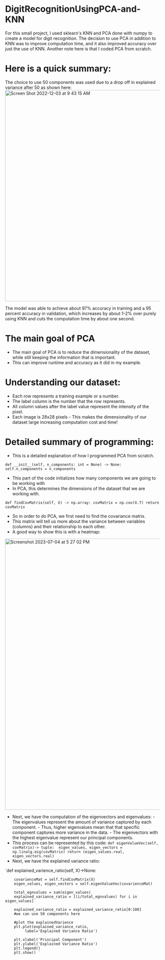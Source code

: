 # DigitRecognitionUsingPCA-and-KNN

For this small project, I used sklearn's KNN and PCA done with numpy to create a model for digit recognition. The decision to use PCA in addition to KNN was to improve computation time, and it also improved accuracy over just the use of KNN. Another note here is that I coded PCA from scratch. 

# Here is a quick summary: 
The choice to use 50 components was used due to a drop off in explained variance after 50 as shown here: <img width="688" alt="Screen Shot 2022-12-03 at 9 43 15 AM" src="https://user-images.githubusercontent.com/47802441/210004567-ccdd9aeb-7dcf-4eeb-9576-004ee7de3856.png">

The model was able to achieve about 97% accuracy in training and a 95 percent accuracy in validation, which increases by about 1-2% over purely using KNN and cuts the computation time by about one second. 

# The main goal of PCA
- The main goal of PCA is to reduce the dimensionality of the dataset, while still keeping the information that is important.
- This can improve runtime and accuracy as it did in my example. 

# Understanding our dataset: 

- Each row represents a training example or a number.
- The label column is the number that the row represents.
- All column values after the label value represent the intensity of the pixel.
- Each image is 28x28 pixels
        - This makes the dimensionality of our dataset large increasing computation cost and time! 

# Detailed summary of programming:
- This is a detailed explanation of how I programmed PCA from scratch.

`def __init__(self, n_components: int = None) -> None:
        self.n_components = n_components`
        
- This part of the code initializes how many components we are going to be working with
- In PCA, this determines the dimensions of the dataset that we are working with.


`def findCovMatrix(self, X) -> np.array:
        covMatrix = np.cov(X.T)
        return covMatrix`

- So in order to do PCA, we first need to find the covariance matrix.
- This matrix will tell us more about the variance between variables (columns) and their relationship to each other.
- A good way to show this is with a heatmap: 
<img width="883" alt="Screenshot 2023-07-04 at 5 27 02 PM" src="https://github.com/LucasMazza42/DigitRecognitionUsingPCA-and-KNN/assets/47802441/0200cc7f-c437-44b8-8717-6b9ab2b80697">

- Next, we have the computation of the eigenvectors and eigenvalues:
          - The eigenvalues represent the amount of variance captured by each component.
          - Thus, higher eigenvalues mean that that specific component captures more variance in the data.
          - The eigenvectors with the highest eigenvalue represent our principal components.
- This process can be represented by this code:
  `def eigenValueVec(self, covMatrix)-> tuple: 
        eigen_values, eigen_vectors = np.linalg.eig(covMatrix)
        return (eigen_values.real, eigen_vectors.real)`
- Next, we have the explained variance ratio:

`def explained_varience_ratio(self, X)->None: 
        
        covarienceMat = self.findCovMatrix(X)
        eigen_values, eigen_vectors = self.eigenValueVec(covarienceMat)

        total_egnvalues = sum(eigen_values)
        explained_variance_ratio = [(i/total_egnvalues) for i in eigen_values]
       
        explained_variance_ratio = explained_variance_ratio[0:100]
        #we can use 50 components here

        #plot the explainedVarience
        plt.plot(explained_variance_ratio,
             label='Explained Variance Ratio')

        plt.xlabel('Principal Component')
        plt.ylabel('Explained Variance Ratio')
        plt.legend()
        plt.show() ` 



